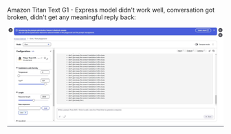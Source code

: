 Amazon Titan Text G1 - Express model didn't work well, conversation got broken, didn't get any meaningful reply back:

![Broken Titan Conversation](https://github.com/dmytro-dolzhenko/free-genai-bootcamp-2025/blob/main/sentence-constructor/AmazonTitan/BrokenTitan.JPG)
